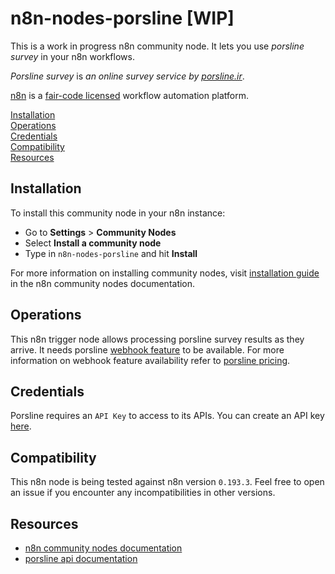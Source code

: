 # n8n-nodes-porsline [WIP]

This is a work in progress n8n community node. It lets you use _porsline survey_ in your n8n workflows.

_Porsline survey_ is _an online survey service by [porsline.ir](https://porsline.ir/)_.

[n8n](https://n8n.io/) is a [fair-code licensed](https://docs.n8n.io/reference/license/) workflow automation platform.

[Installation](#installation)  
[Operations](#operations)  
[Credentials](#credentials)  
[Compatibility](#compatibility)  
[Resources](#resources)  

## Installation

To install this community node in your n8n instance:

- Go to **Settings** > **Community Nodes**
- Select **Install a community node**
- Type in `n8n-nodes-porsline` and hit **Install**

For more information on installing community nodes, visit [installation guide](https://docs.n8n.io/integrations/community-nodes/installation/) in the n8n community nodes documentation.

## Operations

This n8n trigger node allows processing porsline survey results as they arrive. It needs porsline [webhook feature](https://developers.porsline.ir/#tag/webhook) to be available. For more information on webhook feature availability refer to [porsline pricing](https://porsline.ir/pricing).

## Credentials

Porsline requires an `API Key` to access to its APIs. You can create an API key [here](https://survey.porsline.ir/auth/#/profile/security).

## Compatibility

This n8n node is being tested against n8n version `0.193.3`. Feel free to open an issue if you encounter any incompatibilities in other versions.

## Resources

* [n8n community nodes documentation](https://docs.n8n.io/integrations/community-nodes/)
* [porsline api documentation](https://developers.porsline.ir)

